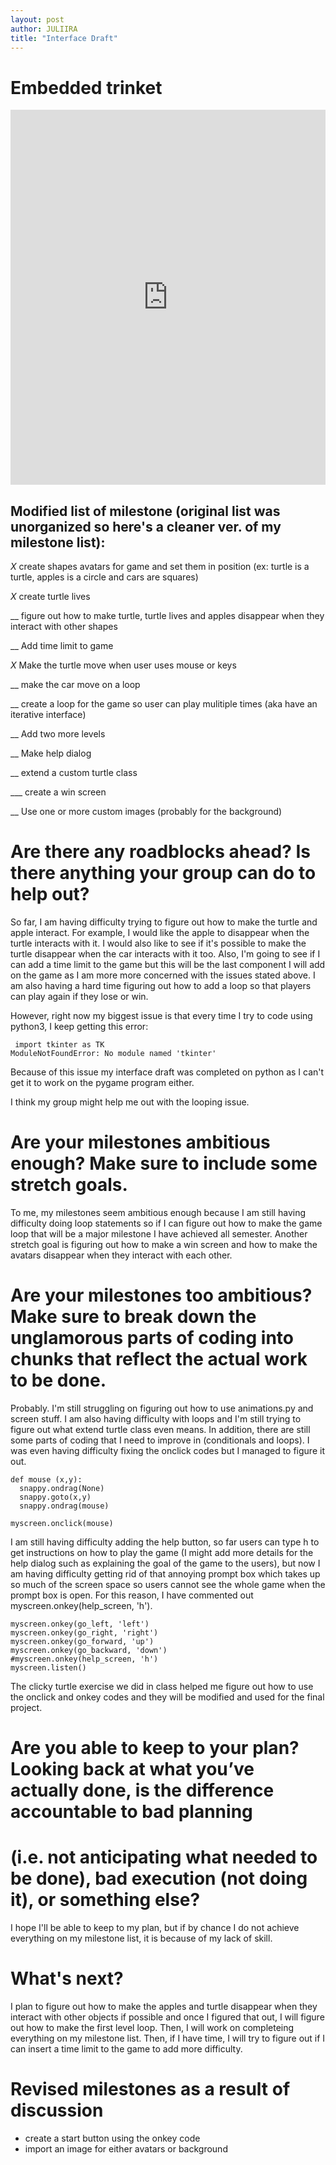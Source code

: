 ```yaml
---
layout: post
author: JULIIRA
title: "Interface Draft"
---
```


# Embedded trinket 

<iframe src="https://trinket.io/embed/python/a0d23b086c" width="100%" height="600" frameborder="0" marginwidth="0" marginheight="0" allowfullscreen></iframe>


## Modified list of milestone (original list was unorganized so here's a cleaner ver. of my milestone list):

_X_  create shapes avatars for game and set them in position (ex: turtle is a turtle, apples is a circle and cars are squares)

_X_ create turtle lives

__ figure out how to make turtle, turtle lives and apples disappear when they interact with other shapes

__ Add time limit to game

_X_ Make the turtle move when user uses mouse or keys

__ make the car move on a loop

__ create a loop for the game so user can play mulitiple times (aka have an iterative interface)

__ Add two more levels

__ Make help dialog

__ extend a custom turtle class 

___ create a win screen

__ Use one or more custom images (probably for the background)



# Are there any roadblocks ahead? Is there anything your group can do to help out?

So far, I am having difficulty trying to figure out how to make the turtle and apple interact. For example, 
I would like the apple to disappear when the turtle interacts with it. I would also like to see if it's possible to make the turtle disappear 
when the car interacts with it too. Also, I'm going to see if I can add a time limit to the game but this will be the last component I will add 
on the game as I am more more concerned with the issues stated above. I am also having a hard time figuring out how to add a loop so that players
can play again if they lose or win. 

However, right now my biggest issue is that every time I try to code using python3, I keep getting this error: 

```
 import tkinter as TK
ModuleNotFoundError: No module named 'tkinter'

```
Because of this issue my interface draft was completed on python as I can't get it to work on the pygame program either. 

I think my group might help me out with the looping issue.

# Are your milestones ambitious enough? Make sure to include some stretch goals.

To me, my milestones seem ambitious enough because I am still having difficulty doing loop statements so if I can figure out how to make the game
loop that will be a major milestone I have achieved all semester. Another stretch goal is figuring out how to make a win screen and how to make the
avatars disappear when they interact with each other. 

# Are your milestones too ambitious? Make sure to break down the unglamorous parts of coding into chunks that reflect the actual work to be done.

Probably. I'm still struggling on figuring out how to use animations.py and screen stuff. I am also having difficulty with loops and I'm still trying
to figure out what extend turtle class even means. In addition, there are still some parts of coding that I need to improve in (conditionals and loops). 
I was even having difficulty fixing the onclick codes but I managed to figure it out. 

```
def mouse (x,y):
  snappy.ondrag(None)
  snappy.goto(x,y)
  snappy.ondrag(mouse)
  
myscreen.onclick(mouse)

```
I am still having difficulty adding the help button, so far users can type h to get instructions on how to play the game (I might add more details 
for the help dialog such as explaining the goal of the game to the users), but now I am having difficulty getting rid of that annoying prompt box
which takes up so much of the screen space so users cannot see the whole game when the prompt box is open. For this reason, I have commented out 
myscreen.onkey(help_screen, 'h').

```
myscreen.onkey(go_left, 'left')
myscreen.onkey(go_right, 'right')
myscreen.onkey(go_forward, 'up')
myscreen.onkey(go_backward, 'down')
#myscreen.onkey(help_screen, 'h')
myscreen.listen()
```
The clicky turtle exercise we did in class helped me figure out how to use the onclick and onkey codes and they will be modified and used for the final project. 

# Are you able to keep to your plan? Looking back at what you’ve actually done, is the difference accountable to bad planning 
# (i.e. not anticipating what needed to be done), bad execution (not doing it), or something else?

I hope I'll be able to keep to my plan, but if by chance I do not achieve everything on my milestone list, it is because of my lack of skill. 

# What's next?

I plan to figure out how to make the apples and turtle disappear when they interact with other objects if possible and once I figured that out, 
I will figure out how to make the first level loop. Then, I will work on completeing everything on my milestone list.
Then, if I have time, I will try to figure out if I can insert a time limit to the game to add more difficulty. 

# Revised milestones as a result of discussion
- create a start button using the onkey code
- import an image for either avatars or background
